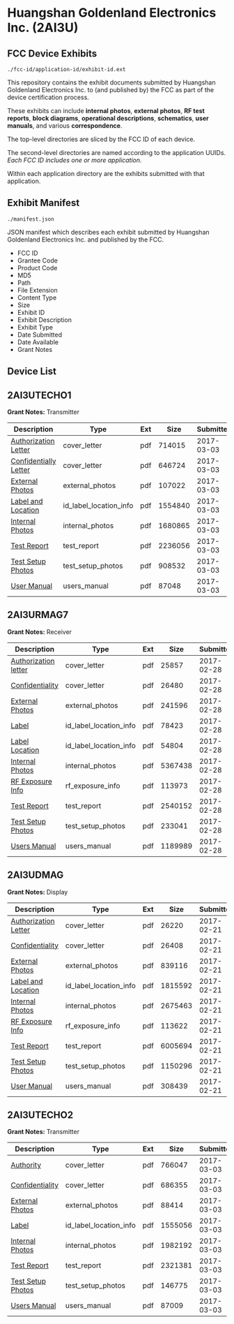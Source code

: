 # Huangshan Goldenland Electronics Inc. (2AI3U)
## FCC Device Exhibits

```
./fcc-id/application-id/exhibit-id.ext
```

This repository contains the exhibit documents submitted by Huangshan Goldenland Electronics Inc. to (and published by) the FCC as part of the device certification process.

These exhibits can include **internal photos**, **external photos**, **RF test reports**, **block diagrams**, **operational descriptions**, **schematics**, **user manuals**, and various **correspondence**.

The top-level directories are sliced by the FCC ID of each device.

The second-level directories are named according to the application UUIDs. *Each FCC ID includes one or more application.*

Within each application directory are the exhibits submitted with that application. 

## Exhibit Manifest

```
./manifest.json
```

JSON manifest which describes each exhibit submitted by Huangshan Goldenland Electronics Inc. and published by the FCC.

- FCC ID
- Grantee Code
- Product Code
- MD5
- Path
- File Extension
- Content Type
- Size
- Exhibit ID
- Exhibit Description
- Exhibit Type
- Date Submitted
- Date Available
- Grant Notes

## Device List
## 2AI3UTECHO1
**Grant Notes:** Transmitter

| Description | Type | Ext | Size | Submitted | Available |
| ----------- | ---- | --- | ---- | --------- | --------- |
| [Authorization Letter](2AI3UTECHO1/727aaff7fdcf8213df11b1a902e8a55f/3303662.pdf) | cover_letter | pdf | 714015 | 2017-03-03 | 2017-03-03 |
| [Confidentially Letter](2AI3UTECHO1/727aaff7fdcf8213df11b1a902e8a55f/3303663.pdf) | cover_letter | pdf | 646724 | 2017-03-03 | 2017-03-03 |
| [External Photos](2AI3UTECHO1/727aaff7fdcf8213df11b1a902e8a55f/3303666.pdf) | external_photos | pdf | 107022 | 2017-03-03 | 2017-03-03 |
| [Label and Location](2AI3UTECHO1/727aaff7fdcf8213df11b1a902e8a55f/3303668.pdf) | id_label_location_info | pdf | 1554840 | 2017-03-03 | 2017-03-03 |
| [Internal Photos](2AI3UTECHO1/727aaff7fdcf8213df11b1a902e8a55f/3303667.pdf) | internal_photos | pdf | 1680865 | 2017-03-03 | 2017-03-03 |
| [Test Report](2AI3UTECHO1/727aaff7fdcf8213df11b1a902e8a55f/3303671.pdf) | test_report | pdf | 2236056 | 2017-03-03 | 2017-03-03 |
| [Test Setup Photos](2AI3UTECHO1/727aaff7fdcf8213df11b1a902e8a55f/3303670.pdf) | test_setup_photos | pdf | 908532 | 2017-03-03 | 2017-03-03 |
| [User Manual](2AI3UTECHO1/727aaff7fdcf8213df11b1a902e8a55f/3303672.pdf) | users_manual | pdf | 87048 | 2017-03-03 | 2017-03-03 |
## 2AI3URMAG7
**Grant Notes:** Receiver

| Description | Type | Ext | Size | Submitted | Available |
| ----------- | ---- | --- | ---- | --------- | --------- |
| [Authorization letter](2AI3URMAG7/b8a0da5e52264e69ed2ec5623874dc9b/3298299.pdf) | cover_letter | pdf | 25857 | 2017-02-28 | 2017-02-28 |
| [Confidentiality](2AI3URMAG7/b8a0da5e52264e69ed2ec5623874dc9b/3298300.pdf) | cover_letter | pdf | 26480 | 2017-02-28 | 2017-02-28 |
| [External Photos](2AI3URMAG7/b8a0da5e52264e69ed2ec5623874dc9b/3298292.pdf) | external_photos | pdf | 241596 | 2017-02-28 | 2017-02-28 |
| [Label](2AI3URMAG7/b8a0da5e52264e69ed2ec5623874dc9b/3298290.pdf) | id_label_location_info | pdf | 78423 | 2017-02-28 | 2017-02-28 |
| [Label Location](2AI3URMAG7/b8a0da5e52264e69ed2ec5623874dc9b/3298295.pdf) | id_label_location_info | pdf | 54804 | 2017-02-28 | 2017-02-28 |
| [Internal Photos](2AI3URMAG7/b8a0da5e52264e69ed2ec5623874dc9b/3298297.pdf) | internal_photos | pdf | 5367438 | 2017-02-28 | 2017-02-28 |
| [RF Exposure Info](2AI3URMAG7/b8a0da5e52264e69ed2ec5623874dc9b/3298302.pdf) | rf_exposure_info | pdf | 113973 | 2017-02-28 | 2017-02-28 |
| [Test Report](2AI3URMAG7/b8a0da5e52264e69ed2ec5623874dc9b/3298301.pdf) | test_report | pdf | 2540152 | 2017-02-28 | 2017-02-28 |
| [Test Setup Photos](2AI3URMAG7/b8a0da5e52264e69ed2ec5623874dc9b/3298291.pdf) | test_setup_photos | pdf | 233041 | 2017-02-28 | 2017-02-28 |
| [Users Manual](2AI3URMAG7/b8a0da5e52264e69ed2ec5623874dc9b/3298296.pdf) | users_manual | pdf | 1189989 | 2017-02-28 | 2017-02-28 |
## 2AI3UDMAG
**Grant Notes:** Display

| Description | Type | Ext | Size | Submitted | Available |
| ----------- | ---- | --- | ---- | --------- | --------- |
| [Authorization Letter](2AI3UDMAG/ae955053cea20e83249af3b66c69c1dc/3289764.pdf) | cover_letter | pdf | 26220 | 2017-02-21 | 2017-02-21 |
| [Confidentiality](2AI3UDMAG/ae955053cea20e83249af3b66c69c1dc/3289765.pdf) | cover_letter | pdf | 26408 | 2017-02-21 | 2017-02-21 |
| [External Photos](2AI3UDMAG/ae955053cea20e83249af3b66c69c1dc/3289757.pdf) | external_photos | pdf | 839116 | 2017-02-21 | 2017-02-21 |
| [Label and Location](2AI3UDMAG/ae955053cea20e83249af3b66c69c1dc/3289760.pdf) | id_label_location_info | pdf | 1815592 | 2017-02-21 | 2017-02-21 |
| [Internal Photos](2AI3UDMAG/ae955053cea20e83249af3b66c69c1dc/3289761.pdf) | internal_photos | pdf | 2675463 | 2017-02-21 | 2017-02-21 |
| [RF Exposure Info](2AI3UDMAG/ae955053cea20e83249af3b66c69c1dc/3289762.pdf) | rf_exposure_info | pdf | 113622 | 2017-02-21 | 2017-02-21 |
| [Test Report](2AI3UDMAG/ae955053cea20e83249af3b66c69c1dc/3289767.pdf) | test_report | pdf | 6005694 | 2017-02-21 | 2017-02-21 |
| [Test Setup Photos](2AI3UDMAG/ae955053cea20e83249af3b66c69c1dc/3289756.pdf) | test_setup_photos | pdf | 1150296 | 2017-02-21 | 2017-02-21 |
| [User Manual](2AI3UDMAG/ae955053cea20e83249af3b66c69c1dc/3289766.pdf) | users_manual | pdf | 308439 | 2017-02-21 | 2017-02-21 |
## 2AI3UTECHO2
**Grant Notes:** Transmitter

| Description | Type | Ext | Size | Submitted | Available |
| ----------- | ---- | --- | ---- | --------- | --------- |
| [Authority](2AI3UTECHO2/1e2601e57f76f155c1b027811f69263b/3303632.pdf) | cover_letter | pdf | 766047 | 2017-03-03 | 2017-03-03 |
| [Confidentiality](2AI3UTECHO2/1e2601e57f76f155c1b027811f69263b/3303633.pdf) | cover_letter | pdf | 686355 | 2017-03-03 | 2017-03-03 |
| [External Photos](2AI3UTECHO2/1e2601e57f76f155c1b027811f69263b/3303637.pdf) | external_photos | pdf | 88414 | 2017-03-03 | 2017-03-03 |
| [Label](2AI3UTECHO2/1e2601e57f76f155c1b027811f69263b/3303638.pdf) | id_label_location_info | pdf | 1555056 | 2017-03-03 | 2017-03-03 |
| [Internal Photos](2AI3UTECHO2/1e2601e57f76f155c1b027811f69263b/3303630.pdf) | internal_photos | pdf | 1982192 | 2017-03-03 | 2017-03-03 |
| [Test Report](2AI3UTECHO2/1e2601e57f76f155c1b027811f69263b/3303634.pdf) | test_report | pdf | 2321381 | 2017-03-03 | 2017-03-03 |
| [Test Setup Photos](2AI3UTECHO2/1e2601e57f76f155c1b027811f69263b/3303640.pdf) | test_setup_photos | pdf | 146775 | 2017-03-03 | 2017-03-03 |
| [Users Manual](2AI3UTECHO2/1e2601e57f76f155c1b027811f69263b/3303631.pdf) | users_manual | pdf | 87009 | 2017-03-03 | 2017-03-03 |
